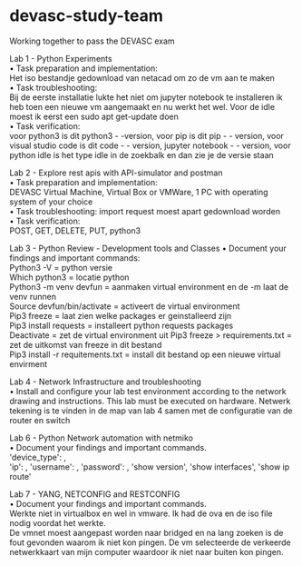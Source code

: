 # devasc-study-team
Working together to pass the DEVASC exam

Lab 1 - Python Experiments   
• Task preparation and implementation:   
  Het iso bestandje gedownload van netacad om zo de vm aan te maken   
• Task troubleshooting:   
  Bij de eerste installatie lukte het niet om jupyter notebook te installeren ik heb toen een nieuwe vm aangemaakt en nu werkt het wel. Voor de idle moest ik eerst een sudo apt get-update doen  
• Task verification:      
  voor python3 is dit python3 - -version, voor pip is dit pip - - version, voor visual studio code is dit code - - version, jupyter notebook - -  version, voor python idle is het type idle in de zoekbalk en dan zie je de     versie staan 

Lab 2 - Explore rest apis with API-simulator and postman  
• Task preparation and implementation:  
  DEVASC Virtual Machine, Virtual Box or VMWare, 1 PC with operating system of your choice  
• Task troubleshooting: 
  import request moest apart gedownload worden   
• Task verification:  
  POST, GET, DELETE, PUT, python3 

Lab 3 - Python Review - Development tools and Classes 
• Document your findings and important commands:  
  Python3 -V = python versie  
  Which python3 = locatie python  
  Python3 -m venv devfun = aanmaken virtual environment en de -m laat de venv runnen   
  Source devfun/bin/activate = activeert de virtual environment  
  Pip3 freeze = laat zien welke packages er geinstalleerd zijn  
  Pip3 install requests = installeert python requests packages  
  Deactivate = zet de virtual environment uit 
  Pip3 freeze > requirements.txt = zet de uitkomst van freeze in dit bestand   
  Pip3 install -r requitements.txt = install dit bestand op een nieuwe virtual envirment   

Lab 4 - Network Infrastructure and troubleshooting    
• Install and configure your lab test environment according to the network drawing and instructions. This lab must be executed on hardware. 
  Netwerk tekening is te vinden in de map van lab 4 samen met de configuratie van de router en switch 

Lab 6 - Python Network automation with netmiko  
• Document your findings and important commands.  
    'device_type': ,  
        'ip': , 
        'username': , 
        'password': , 
        'show version', 'show interfaces', 'show ip route'  
        
Lab 7 - YANG, NETCONFIG and RESTCONFIG  
• Document your findings and important commands.  
Werkte niet in virtualbox en wel in vmware. Ik had de ova en de iso file nodig voordat het werkte.   
De vmnet moest aangepast worden naar bridged en na lang zoeken is de fout gevonden waarom ik niet kon pingen. De vm selecteerde de verkeerde netwerkkaart van mijn computer waardoor ik niet naar buiten kon pingen.   
